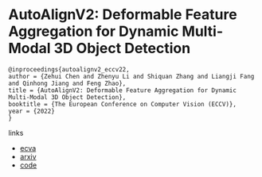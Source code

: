 # AutoAlignV2: Deformable Feature Aggregation for Dynamic Multi-Modal 3D Object Detection

```
@inproceedings{autoalignv2_eccv22,
author = {Zehui Chen and Zhenyu Li and Shiquan Zhang and Liangji Fang and Qinhong Jiang and Feng Zhao},
title = {AutoAlignV2: Deformable Feature Aggregation for Dynamic Multi-Modal 3D Object Detection},
booktitle = {The European Conference on Computer Vision (ECCV)},
year = {2022}
}
```

links
- [ecva](https://www.ecva.net/papers/eccv_2022/papers_ECCV/html/132_ECCV_2022_paper.php)
- [arxiv](https://arxiv.org/abs/2207.10316)
- [code](https://github.com/zehuichen123/AutoAlignV2)
